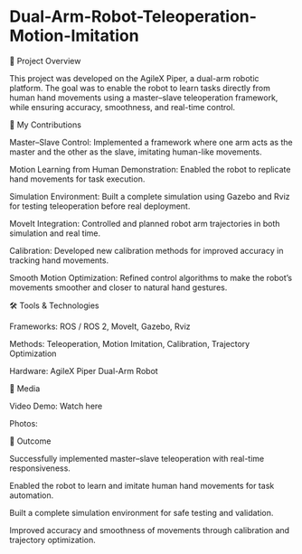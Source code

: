 # Dual-Arm-Robot-Teleoperation-Motion-Imitation

📌 Project Overview

This project was developed on the AgileX Piper, a dual-arm robotic platform.
The goal was to enable the robot to learn tasks directly from human hand movements using a master–slave teleoperation framework, while ensuring accuracy, smoothness, and real-time control.

🔧 My Contributions

Master–Slave Control: Implemented a framework where one arm acts as the master and the other as the slave, imitating human-like movements.

Motion Learning from Human Demonstration: Enabled the robot to replicate hand movements for task execution.

Simulation Environment: Built a complete simulation using Gazebo and Rviz for testing teleoperation before real deployment.

MoveIt Integration: Controlled and planned robot arm trajectories in both simulation and real time.

Calibration: Developed new calibration methods for improved accuracy in tracking hand movements.

Smooth Motion Optimization: Refined control algorithms to make the robot’s movements smoother and closer to natural hand gestures.

🛠️ Tools & Technologies

Frameworks: ROS / ROS 2, MoveIt, Gazebo, Rviz

Methods: Teleoperation, Motion Imitation, Calibration, Trajectory Optimization

Hardware: AgileX Piper Dual-Arm Robot

📸 Media

Video Demo: Watch here

Photos:






🚀 Outcome

Successfully implemented master–slave teleoperation with real-time responsiveness.

Enabled the robot to learn and imitate human hand movements for task automation.

Built a complete simulation environment for safe testing and validation.

Improved accuracy and smoothness of movements through calibration and trajectory optimization.
